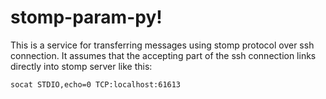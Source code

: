 # stomp-param-py!

This is a service for transferring messages using stomp protocol over
ssh connection. It assumes that the accepting part of the ssh
connection links directly into stomp server like this:

    socat STDIO,echo=0 TCP:localhost:61613

